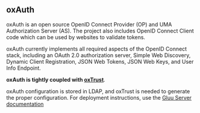 ## oxAuth

oxAuth is an open source OpenID Connect Provider (OP) and UMA Authorization Server (AS). The project also includes OpenID Connect Client code which can be used by websites to validate tokens. 

oxAuth currently implements all required aspects of the OpenID Connect stack, including an OAuth 2.0 authorization server, Simple Web Discovery, Dynamic Client Registration, JSON Web Tokens, JSON Web Keys, and User Info Endpoint.

**oxAuth is tightly coupled with [oxTrust](https://github.com/GluuFederation/oxTrust)**. 

oxAuth configuration is stored in LDAP, and oxTrust is needed to generate the proper configuration. For deployment instructions, use the [Gluu Server documentation](https://gluu.org/docs/ce)
